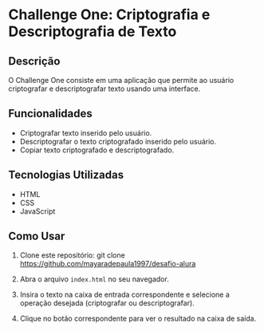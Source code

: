# Challenge One: Criptografia e Descriptografia de Texto

## Descrição

O Challenge One consiste em uma aplicação que permite ao usuário criptografar e descriptografar texto usando uma interface. 

## Funcionalidades

- Criptografar texto inserido pelo usuário.
- Descriptografar o texto criptografado inserido pelo usuário.
- Copiar texto criptografado e descriptografado.

## Tecnologias Utilizadas

- HTML
- CSS
- JavaScript

## Como Usar

1. Clone este repositório: git clone https://github.com/mayaradepaula1997/desafio-alura

2. Abra o arquivo `index.html` no seu navegador.

3. Insira o texto na caixa de entrada correspondente e selecione a operação desejada (criptografar ou descriptografar).

4. Clique no botão correspondente para ver o resultado na caixa de saída.

